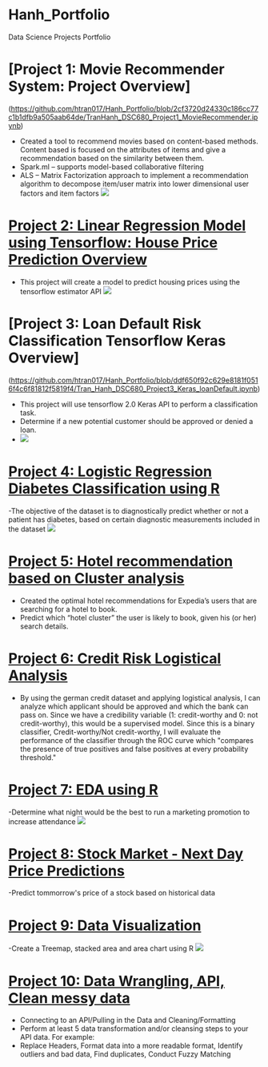 # Hanh_Portfolio
Data Science Projects Portfolio

# [Project 1: Movie Recommender System: Project Overview]
(https://github.com/htran017/Hanh_Portfolio/blob/2cf3720d24330c186cc77c1b1dfb9a505aab64de/TranHanh_DSC680_Project1_MovieRecommender.ipynb)
- Created a tool to recommend movies based on content-based methods. Content based is focused on the attributes of items and give a recommendation based on the similarity between them.
- Spark.ml – supports model-based collaborative filtering 
- ALS – Matrix Factorization approach to implement a recommendation algorithm to decompose item/user matrix into lower dimensional user factors and item factors
![](/images/best-movies-1614634680.jpg)


# [Project 2: Linear Regression Model using Tensorflow: House Price Prediction Overview](https://github.com/htran017/Hanh_Portfolio/blob/ddf650f92c629e8181f0516f4c6f81812f5819f4/TranHanh_DSC680_Project2_Tensorflow_PredictHousing.ipynb)
- This project will create a model to predict housing prices using the tensorflow estimator API
![](images/housevaluep2.jpg)


# [Project 3: Loan Default Risk Classification Tensorflow Keras Overview]
(https://github.com/htran017/Hanh_Portfolio/blob/ddf650f92c629e8181f0516f4c6f81812f5819f4/Tran_Hanh_DSC680_Project3_Keras_loanDefault.ipynb)
- This project will use tensorflow 2.0 Keras API to perform a classification task.
- Determine if a new potential customer should be approved or denied a loan. 
- ![](images/fullypaid.jpg)


# [Project 4: Logistic Regression Diabetes Classification using R](https://github.com/htran017/Hanh_Portfolio/blob/ddf650f92c629e8181f0516f4c6f81812f5819f4/DSC530_TermProject_HTran.ipynb)
-The objective of the dataset is to diagnostically predict whether or not a patient has diabetes, based on certain diagnostic measurements included in the dataset
![](images/CDF.jpg)


# [Project 5: Hotel recommendation based on Cluster analysis](https://github.com/htran017/Hanh_Portfolio/blob/ddf650f92c629e8181f0516f4c6f81812f5819f4/TranH_DSC630_ExpediaHotelRecommendation_python.ipynb)
- Created the optimal hotel recommendations for Expedia’s users that are searching for a hotel to book. 
- Predict which “hotel cluster” the user is likely to book, given his (or her) search details.


# [Project 6: Credit Risk Logistical Analysis](https://github.com/htran017/Hanh_Portfolio/blob/ddf650f92c629e8181f0516f4c6f81812f5819f4/TranHanh_DSC550_AnalysisCaseStudy_GermanCreditRisk.ipynb)
- By using the german credit dataset and applying logistical analysis, I can analyze which applicant should be approved and which the bank can pass on. Since we have a credibility variable (1: credit-worthy and 0: not credit-worthy), this would be a supervised model. Since this is a binary classifier, Credit-worthy/Not credit-worthy, I will evaluate the performance of the classifier through the ROC curve which "compares the presence of true positives and false positives at every probability threshold."


# [Project 7: EDA using R](https://github.com/htran017/Hanh_Portfolio/blob/ddf650f92c629e8181f0516f4c6f81812f5819f4/TranHanh_DSC630_3.3_Assignment_dodgerpromo_R.ipynb)
-Determine what night would be the best to run a marketing promotion to increase attendance
![](images/attendence.jpg)


# [Project 8: Stock Market - Next Day Price Predictions](https://github.com/htran017/Hanh_Portfolio/blob/main/Tran_DSC630_projectPreliminary_Analysis.ipynb)
-Predict tommorrow's price of a stock based on historical data


# [Project 9: Data Visualization](https://github.com/htran017/Hanh_Portfolio/blob/d4d62247736a992e1146174ae1ad4a09d688752d/DSC640_Treemap_areachart_stackedArea_usingR.ipynb)
-Create a Treemap, stacked area and area chart using R
![](images/treemap.jpg)


# [Project 10: Data Wrangling, API, Clean messy data](https://github.com/htran017/Hanh_Portfolio/blob/5a49437d6790bb683725514961b30467de9825b3/TranHanh_DSC540_milestone4_APIdata.ipynb)
- Connecting to an API/Pulling in the Data and Cleaning/Formatting
- Perform at least 5 data transformation and/or cleansing steps to your API data. For example:
- Replace Headers, Format data into a more readable format, Identify outliers and bad data, Find duplicates, Conduct Fuzzy Matching
